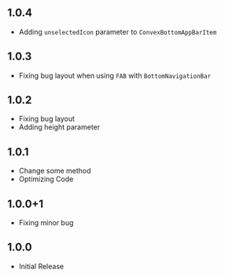 ## 1.0.4

- Adding `unselectedIcon` parameter to `ConvexBottomAppBarItem`

## 1.0.3

- Fixing bug layout when using `FAB` with `BottomNavigationBar`

## 1.0.2

- Fixing bug layout
- Adding height parameter

## 1.0.1

- Change some method
- Optimizing Code

## 1.0.0+1

- Fixing minor bug

## 1.0.0

- Initial Release
